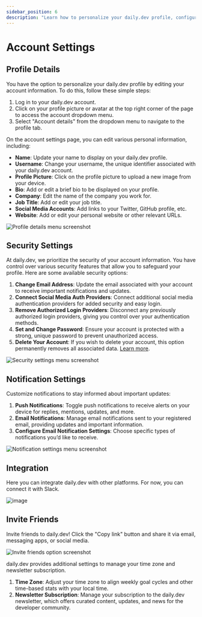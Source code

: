 ```yaml
---
sidebar_position: 6
description: "Learn how to personalize your daily.dev profile, configure security settings, manage notifications, and invite friends. Set up your account for a tailored experience."
---
```


# Account Settings

## Profile Details

You have the option to personalize your daily.dev profile by editing your account information. To do this, follow these simple steps:

1. Log in to your daily.dev account.
2. Click on your profile picture or avatar at the top right corner of the page to access the account dropdown menu.
3. Select "Account details" from the dropdown menu to navigate to the profile tab.

On the account settings page, you can edit various personal information, including:

* **Name**: Update your name to display on your daily.dev profile.
* **Username**: Change your username, the unique identifier associated with your daily.dev account.
* **Profile Picture**: Click on the profile picture to upload a new image from your device.
* **Bio**: Add or edit a brief bio to be displayed on your profile.
* **Company**: Edit the name of the company you work for.
* **Job Title**: Add or edit your job title.
* **Social Media Accounts**: Add links to your Twitter, GitHub profile, etc.
* **Website**: Add or edit your personal website or other relevant URLs.

![Profile details menu screenshot](https://github.com/user-attachments/assets/53a4fe9e-a4c9-408d-9b75-9260a9153b11)

## Security Settings

At daily.dev, we prioritize the security of your account information. You have control over various security features that allow you to safeguard your profile. Here are some available security options:

1. **Change Email Address**: Update the email associated with your account to receive important notifications and updates.
2. **Connect Social Media Auth Providers**: Connect additional social media authentication providers for added security and easy login.
3. **Remove Authorized Login Providers**: Disconnect any previously authorized login providers, giving you control over your authentication methods.
4. **Set and Change Password**: Ensure your account is protected with a strong, unique password to prevent unauthorized access.
5. **Delete Your Account**: If you wish to delete your account, this option permanently removes all associated data. [Learn more](/your-profile/deleting-your-profile.md).

![Security settings menu screenshot](https://github.com/user-attachments/assets/a2541edd-c1be-4081-aa05-4fbf4d5b07b5)

## Notification Settings

Customize notifications to stay informed about important updates:

1. **Push Notifications**: Toggle push notifications to receive alerts on your device for replies, mentions, updates, and more.
2. **Email Notifications**: Manage email notifications sent to your registered email, providing updates and important information.
3. **Configure Email Notification Settings**: Choose specific types of notifications you’d like to receive.

![Notification settings menu screenshot](https://github.com/user-attachments/assets/47eb837f-19b2-4cc6-a768-2f3490b58027)

## Integration

Here you can integrate daily.dev with other platforms. For now, you can connect it with Slack.

![image](https://github.com/user-attachments/assets/455c59f4-5f0b-4fe7-a876-a31e61536c7f)


## Invite Friends

Invite friends to daily.dev! Click the "Copy link" button and share it via email, messaging apps, or social media.

![Invite friends option screenshot](https://github.com/user-attachments/assets/b0f28c99-8284-44bc-9e04-4767d2eed3d9)


daily.dev provides additional settings to manage your time zone and newsletter subscription.

1. **Time Zone**: Adjust your time zone to align weekly goal cycles and other time-based stats with your local time.
2. **Newsletter Subscription**: Manage your subscription to the daily.dev newsletter, which offers curated content, updates, and news for the developer community.
